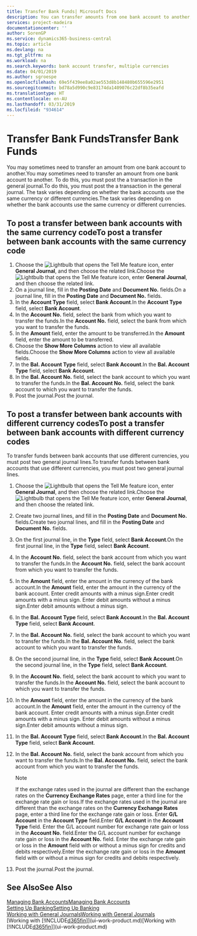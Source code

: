 ```yaml
---
title: Transfer Bank Funds| Microsoft Docs
description: You can transfer amounts from one bank account to another, including different currencies, by posting the transaction in the general journal.
services: project-madeira
documentationcenter: ''
author: SorenGP
ms.service: dynamics365-business-central
ms.topic: article
ms.devlang: na
ms.tgt_pltfrm: na
ms.workload: na
ms.search.keywords: bank account transfer, multiple currencies
ms.date: 04/01/2019
ms.author: sgroespe
ms.openlocfilehash: 69e5f439ee8a02ae553d8b148480b655596e2951
ms.sourcegitcommit: bd78a5d990c9e83174da1409076c22df8b35eafd
ms.translationtype: HT
ms.contentlocale: en-AU
ms.lasthandoff: 03/31/2019
ms.locfileid: "934614"
---
```

# <a name="transfer-bank-funds"></a><span data-ttu-id="a16bd-103">Transfer Bank Funds</span><span class="sxs-lookup"><span data-stu-id="a16bd-103">Transfer Bank Funds</span></span>
<span data-ttu-id="a16bd-104">You may sometimes need to transfer an amount from one bank account to another.</span><span class="sxs-lookup"><span data-stu-id="a16bd-104">You may sometimes need to transfer an amount from one bank account to another.</span></span> <span data-ttu-id="a16bd-105">To do this, you must post the a transaction in the general journal.</span><span class="sxs-lookup"><span data-stu-id="a16bd-105">To do this, you must post the a transaction in the general journal.</span></span> <span data-ttu-id="a16bd-106">The task varies depending on whether the bank accounts use the same currency or different currencies.</span><span class="sxs-lookup"><span data-stu-id="a16bd-106">The task varies depending on whether the bank accounts use the same currency or different currencies.</span></span>

## <a name="to-post-a-transfer-between-bank-accounts-with-the-same-currency-code"></a><span data-ttu-id="a16bd-107">To post a transfer between bank accounts with the same currency code</span><span class="sxs-lookup"><span data-stu-id="a16bd-107">To post a transfer between bank accounts with the same currency code</span></span>
1. <span data-ttu-id="a16bd-108">Choose the ![Lightbulb that opens the Tell Me feature](media/ui-search/search_small.png "Tell me what you want to do") icon, enter **General Journal**, and then choose the related link.</span><span class="sxs-lookup"><span data-stu-id="a16bd-108">Choose the ![Lightbulb that opens the Tell Me feature](media/ui-search/search_small.png "Tell me what you want to do") icon, enter **General Journal**, and then choose the related link.</span></span>
2. <span data-ttu-id="a16bd-109">On a journal line, fill in the **Posting Date** and **Document No.** fields.</span><span class="sxs-lookup"><span data-stu-id="a16bd-109">On a journal line, fill in the **Posting Date** and **Document No.** fields.</span></span>
3. <span data-ttu-id="a16bd-110">In the **Account Type** field, select **Bank Account**.</span><span class="sxs-lookup"><span data-stu-id="a16bd-110">In the **Account Type** field, select **Bank Account**.</span></span>
4. <span data-ttu-id="a16bd-111">In the **Account No.** field, select the bank from which you want to transfer the funds.</span><span class="sxs-lookup"><span data-stu-id="a16bd-111">In the **Account No.** field, select the bank from which you want to transfer the funds.</span></span>
5. <span data-ttu-id="a16bd-112">In the **Amount** field, enter the amount to be transferred.</span><span class="sxs-lookup"><span data-stu-id="a16bd-112">In the **Amount** field, enter the amount to be transferred.</span></span>
6. <span data-ttu-id="a16bd-113">Choose the **Show More Columns** action to view all available fields.</span><span class="sxs-lookup"><span data-stu-id="a16bd-113">Choose the **Show More Columns** action to view all available fields.</span></span>
7. <span data-ttu-id="a16bd-114">In the **Bal. Account Type** field, select **Bank Account**.</span><span class="sxs-lookup"><span data-stu-id="a16bd-114">In the **Bal. Account Type** field, select **Bank Account**.</span></span>
8. <span data-ttu-id="a16bd-115">In the **Bal. Account No.** field, select the bank account to which you want to transfer the funds.</span><span class="sxs-lookup"><span data-stu-id="a16bd-115">In the **Bal. Account No.** field, select the bank account to which you want to transfer the funds.</span></span>
9. <span data-ttu-id="a16bd-116">Post the journal.</span><span class="sxs-lookup"><span data-stu-id="a16bd-116">Post the journal.</span></span>

## <a name="to-post-a-transfer-between-bank-accounts-with-different-currency-codes"></a><span data-ttu-id="a16bd-117">To post a transfer between bank accounts with different currency codes</span><span class="sxs-lookup"><span data-stu-id="a16bd-117">To post a transfer between bank accounts with different currency codes</span></span>
<span data-ttu-id="a16bd-118">To transfer funds between bank accounts that use different currencies, you must post two general journal lines.</span><span class="sxs-lookup"><span data-stu-id="a16bd-118">To transfer funds between bank accounts that use different currencies, you must post two general journal lines.</span></span>

1. <span data-ttu-id="a16bd-119">Choose the ![Lightbulb that opens the Tell Me feature](media/ui-search/search_small.png "Tell me what you want to do") icon, enter **General Journal**, and then choose the related link.</span><span class="sxs-lookup"><span data-stu-id="a16bd-119">Choose the ![Lightbulb that opens the Tell Me feature](media/ui-search/search_small.png "Tell me what you want to do") icon, enter **General Journal**, and then choose the related link.</span></span>
2. <span data-ttu-id="a16bd-120">Create two journal lines, and fill in the **Posting Date** and **Document No.** fields.</span><span class="sxs-lookup"><span data-stu-id="a16bd-120">Create two journal lines, and fill in the **Posting Date** and **Document No.** fields.</span></span>
3. <span data-ttu-id="a16bd-121">On the first journal line, in the **Type** field, select **Bank Account**.</span><span class="sxs-lookup"><span data-stu-id="a16bd-121">On the first journal line, in the **Type** field, select **Bank Account**.</span></span>
4. <span data-ttu-id="a16bd-122">In the **Account No.** field, select the bank account from which you want to transfer the funds.</span><span class="sxs-lookup"><span data-stu-id="a16bd-122">In the **Account No.** field, select the bank account from which you want to transfer the funds.</span></span>
5. <span data-ttu-id="a16bd-123">In the **Amount** field, enter the amount in the currency of the bank account.</span><span class="sxs-lookup"><span data-stu-id="a16bd-123">In the **Amount** field, enter the amount in the currency of the bank account.</span></span> <span data-ttu-id="a16bd-124">Enter credit amounts with a minus sign.</span><span class="sxs-lookup"><span data-stu-id="a16bd-124">Enter credit amounts with a minus sign.</span></span> <span data-ttu-id="a16bd-125">Enter debit amounts without a minus sign.</span><span class="sxs-lookup"><span data-stu-id="a16bd-125">Enter debit amounts without a minus sign.</span></span>
6. <span data-ttu-id="a16bd-126">In the **Bal. Account Type** field, select **Bank Account**.</span><span class="sxs-lookup"><span data-stu-id="a16bd-126">In the **Bal. Account Type** field, select **Bank Account**.</span></span>
7. <span data-ttu-id="a16bd-127">In the **Bal. Account No.** field, select the bank account to which you want to transfer the funds.</span><span class="sxs-lookup"><span data-stu-id="a16bd-127">In the **Bal. Account No.** field, select the bank account to which you want to transfer the funds.</span></span>
8. <span data-ttu-id="a16bd-128">On the second journal line, in the **Type** field, select **Bank Account**.</span><span class="sxs-lookup"><span data-stu-id="a16bd-128">On the second journal line, in the **Type** field, select **Bank Account**.</span></span>
9. <span data-ttu-id="a16bd-129">In the **Account No.** field, select the bank account to which you want to transfer the funds.</span><span class="sxs-lookup"><span data-stu-id="a16bd-129">In the **Account No.** field, select the bank account to which you want to transfer the funds.</span></span>
10. <span data-ttu-id="a16bd-130">In the **Amount** field, enter the amount in the currency of the bank account.</span><span class="sxs-lookup"><span data-stu-id="a16bd-130">In the **Amount** field, enter the amount in the currency of the bank account.</span></span> <span data-ttu-id="a16bd-131">Enter credit amounts with a minus sign.</span><span class="sxs-lookup"><span data-stu-id="a16bd-131">Enter credit amounts with a minus sign.</span></span> <span data-ttu-id="a16bd-132">Enter debit amounts without a minus sign.</span><span class="sxs-lookup"><span data-stu-id="a16bd-132">Enter debit amounts without a minus sign.</span></span>
11. <span data-ttu-id="a16bd-133">In the **Bal. Account Type** field, select **Bank Account**.</span><span class="sxs-lookup"><span data-stu-id="a16bd-133">In the **Bal. Account Type** field, select **Bank Account**.</span></span>  
12. <span data-ttu-id="a16bd-134">In the **Bal. Account No.** field, select the bank account from which you want to transfer the funds.</span><span class="sxs-lookup"><span data-stu-id="a16bd-134">In the **Bal. Account No.** field, select the bank account from which you want to transfer the funds.</span></span>

    > [!NOTE]  
    > <span data-ttu-id="a16bd-135">If the exchange rates used in the journal are different than the exchange rates on the **Currency Exchange Rates** page, enter a third line for the exchange rate gain or loss.</span><span class="sxs-lookup"><span data-stu-id="a16bd-135">If the exchange rates used in the journal are different than the exchange rates on the **Currency Exchange Rates** page, enter a third line for the exchange rate gain or loss.</span></span> <span data-ttu-id="a16bd-136">Enter **G/L Account** in the **Account Type** field.</span><span class="sxs-lookup"><span data-stu-id="a16bd-136">Enter **G/L Account** in the **Account Type** field.</span></span> <span data-ttu-id="a16bd-137">Enter the G/L account number for exchange rate gain or loss in the **Account No.** field.</span><span class="sxs-lookup"><span data-stu-id="a16bd-137">Enter the G/L account number for exchange rate gain or loss in the **Account No.** field.</span></span> <span data-ttu-id="a16bd-138">Enter the exchange rate gain or loss in the **Amount** field with or without a minus sign for credits and debits respectively.</span><span class="sxs-lookup"><span data-stu-id="a16bd-138">Enter the exchange rate gain or loss in the **Amount** field with or without a minus sign for credits and debits respectively.</span></span>
13. <span data-ttu-id="a16bd-139">Post the journal.</span><span class="sxs-lookup"><span data-stu-id="a16bd-139">Post the journal.</span></span>

## <a name="see-also"></a><span data-ttu-id="a16bd-140">See Also</span><span class="sxs-lookup"><span data-stu-id="a16bd-140">See Also</span></span>
[<span data-ttu-id="a16bd-141">Managing Bank Accounts</span><span class="sxs-lookup"><span data-stu-id="a16bd-141">Managing Bank Accounts</span></span>](bank-manage-bank-accounts.md)  
[<span data-ttu-id="a16bd-142">Setting Up Banking</span><span class="sxs-lookup"><span data-stu-id="a16bd-142">Setting Up Banking</span></span>](bank-setup-banking.md)  
[<span data-ttu-id="a16bd-143">Working with General Journals</span><span class="sxs-lookup"><span data-stu-id="a16bd-143">Working with General Journals</span></span>](ui-work-general-journals.md)  
<span data-ttu-id="a16bd-144">[Working with [!INCLUDE[d365fin](includes/d365fin_md.md)]](ui-work-product.md)</span><span class="sxs-lookup"><span data-stu-id="a16bd-144">[Working with [!INCLUDE[d365fin](includes/d365fin_md.md)]](ui-work-product.md)</span></span>
